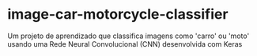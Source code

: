 # image-car-motorcycle-classifier
Um projeto de aprendizado que classifica imagens como 'carro' ou 'moto' usando uma Rede Neural Convolucional (CNN) desenvolvida com Keras
